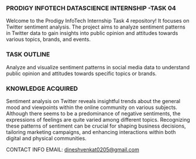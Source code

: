 ### PRODIGY INFOTECH DATASCIENCE INTERNSHIP -TASK 04

Welcome to the Prodigy InfoTech Internship Task 4 repository! It focuses on Twitter sentiment analysis. The project aims to analyze sentiment patterns in Twitter data to gain insights into public opinion and attitudes towards various topics, brands, and events.

### TASK OUTLINE

Analyze and visualize sentiment patterns in social media data to understand public opinion and attitudes towards specific topics or brands.

### KNOWLEDGE ACQUIRED

Sentiment analysis on Twitter reveals insightful trends about the general mood and viewpoints within the online community on various subjects. Although there seems to be a predominance of negative sentiments, the expressions of feelings are quite varied among different topics. Recognizing these patterns of sentiment can be crucial for shaping business decisions, tailoring marketing campaigns, and enhancing interactions within both digital and physical communities.

CONTACT INFO
EMAIL: dineshvenkat0205@gmail.com
